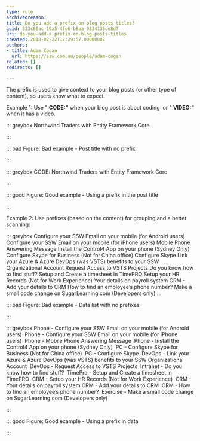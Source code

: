 ```yaml
---
type: rule
archivedreason: 
title: Do you add a prefix on blog posts titles?
guid: 523c60ac-19a5-4fe6-b8aa-9334135de8d7
uri: do-you-add-a-prefix-on-blog-posts-titles
created: 2018-02-22T17:29:57.0000000Z
authors:
- title: Adam Cogan
  url: https://ssw.com.au/people/adam-cogan
related: []
redirects: []

---
```


The prefix is used to give context to your blog posts (or other type of content), so users know what to expect.

<!--endintro-->

Example 1: Use " **CODE:"** when your blog post is about coding   or " **VIDEO:"** when it has a video.


::: greybox
Northwind Traders with Entity Framework Core

:::



::: bad
Figure: Bad example - Post title with no prefix

:::



::: greybox
CODE: Northwind Traders with Entity Framework Core

:::



::: good
Figure: Good example - Using a prefix in the post title

:::


Example 2: Use prefixes (based on the content) for grouping and a better scanning:


::: greybox
Configure your SSW Email on your mobile (for Android users) 
Configure your SSW Email on your mobile (for iPhone users) 
Mobile Phone Answering Message 
Install the Control4 App on your phone (Sydney Only) 
Configure Skype for Business (Not for China office) 
Configure Skype 
Link your Azure & Azure DevOps (was VSTS) benefits to your SSW Organizational Account 
Request Access to VSTS Projects 
Do you know how to find stuff? 
Setup and Create a timesheet in TimePRO 
Setup your HR Records (Not for Work Experience) 
Your details on payroll system CRM - Add your details to CRM 
How to find an employee’s phone number? 
Make a small code change on SugarLearning.com (Developers only) 
:::



::: bad
Figure: Bad example - Data list with no prefixes

:::



::: greybox
Phone - Configure your SSW Email on your mobile (for Android users) 
Phone - Configure your SSW Email on your mobile (for iPhone users) 
Phone - Mobile Phone Answering Message 
Phone - Install the Control4 App on your phone (Sydney Only) 
PC - Configure Skype for Business (Not for China office) 
PC - Configure Skype 
DevOps - Link your Azure & Azure DevOps (was VSTS) benefits to your SSW Organizational Account 
DevOps - Request Access to VSTS Projects 
Intranet - Do you know how to find stuff? 
TimePro - Setup and Create a timesheet in TimePRO 
CRM - Setup your HR Records (Not for Work Experience) 
CRM - Your details on payroll system CRM - Add your details to CRM 
CRM - How to find an employee’s phone number? 
Exercise - Make a small code change on SugarLearning.com (Developers only)

:::



::: good
Figure: Good example - Using a prefix in data


:::
